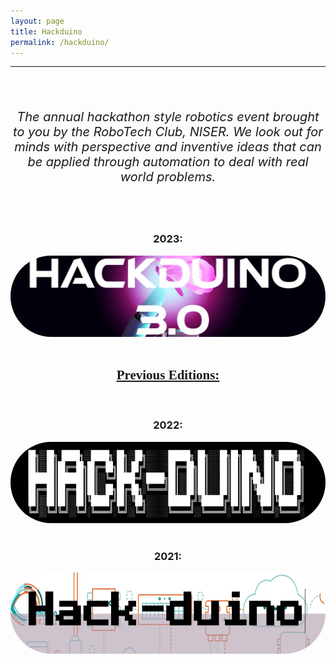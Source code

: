 ```yaml
---
layout: page
title: Hackduino
permalink: /hackduino/
---
```

<hr>
<br>
<center>
    <br>
    <p style="font-size: 20px"><em>The annual hackathon style robotics event brought to you by the RoboTech Club, NISER. We look out for minds with perspective and inventive ideas that can be applied through automation to deal with real world problems.</em></p>
    <br>
    <br>    
    <h3>2023:</h3>
    <a href="{{ '/subpages/hackduino3/' | relative_url }}">
    <img src="/images/Hackduino23_Poster_Thumbnail_Short-1024x260.jpg" width="1000" height="130" style="border-radius: 500px; transition: background-color 0.3s, transform 0.3s;" onmouseover="this.style.backgroundColor='white'; this.style.transform='scale(1.05)'" onmouseout="this.style.backgroundColor='white'; this.style.transform='scale(1)'"></a>
    <br><br>
    <h2 style="font-family: cursive; text-decoration: underline;">Previous Editions:</h2>
    <br>
    <h3>2022:</h3>
    <a href="{{ '/subpages/hackduino2/' | relative_url }}">
    <img src="/images/hack-2-1024x185.png.webp" width="1000" height="130" style="border-radius: 500px; transition: background-color 0.3s, transform 0.3s;" onmouseover="this.style.backgroundColor='white'; this.style.transform='scale(1.05)'" onmouseout="this.style.backgroundColor='white'; this.style.transform='scale(1)'"></a>
    <br><br>
    <h3>2021:</h3>
    <a href= "https://hackduino.github.io/">
    <img src="/images/hack-1-1024x195.png.webp" width="1000" height="130" style="border-radius: 500px; transition: background-color 0.3s, transform 0.3s;" onmouseover="this.style.backgroundColor='white'; this.style.transform='scale(1.05)'" onmouseout="this.style.backgroundColor='white'; this.style.transform='scale(1)'" ></a>